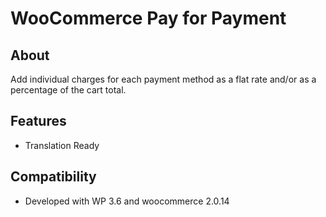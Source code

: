 WooCommerce Pay for Payment
===========================

About
-----
Add individual charges for each payment method as a flat rate and/or as a percentage of the cart total.

Features
--------
- Translation Ready


Compatibility
-------------
- Developed with WP 3.6 and woocommerce 2.0.14
